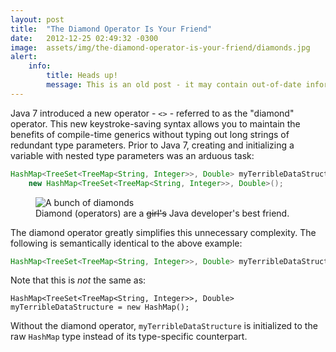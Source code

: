 ```yaml
---
layout: post
title:  "The Diamond Operator Is Your Friend"
date:   2012-12-25 02:49:32 -0300
image:  assets/img/the-diamond-operator-is-your-friend/diamonds.jpg
alert:
    info:
        title: Heads up!
        message: This is an old post - it may contain out-of-date information!
---
```


Java 7 introduced a new operator - `<>` - referred to as the "diamond" operator. This new keystroke-saving syntax allows you to maintain the benefits of compile-time generics without typing out long strings of redundant type parameters. Prior to Java 7, creating and initializing a variable with nested type parameters was an arduous task:

```Java
HashMap<TreeSet<TreeMap<String, Integer>>, Double> myTerribleDataStructure =
    new HashMap<TreeSet<TreeMap<String, Integer>>, Double>();
```

<figure>
    <img src="{{ 'assets/img/the-diamond-operator-is-your-friend/diamonds.jpg' | relative_url }}" alt="A bunch of diamonds" />
    <figcaption>Diamond (operators) are a <span style="text-decoration: line-through">girl's</span> Java developer's best friend.</figcaption>
</figure>

The diamond operator greatly simplifies this unnecessary complexity. The following is semantically identical to the above example:

```Java
HashMap<TreeSet<TreeMap<String, Integer>>, Double> myTerribleDataStructure = new HashMap<>();
```

Note that this is _not_ the same as:

```
HashMap<TreeSet<TreeMap<String, Integer>>, Double> myTerribleDataStructure = new HashMap();
```

Without the diamond operator, `myTerribleDataStructure` is initialized to the raw `HashMap` type instead of its type-specific counterpart.
